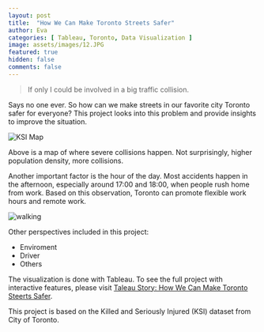 ```yaml
---
layout: post
title:  "How We Can Make Toronto Streets Safer"
author: Eva
categories: [ Tableau, Toronto, Data Visualization ]
image: assets/images/12.JPG
featured: true
hidden: false
comments: false
---
```

> If only I could be involved in a big traffic collision.


Says no one ever. So how can we make streets in our favorite city Toronto safer for everyone? This project looks into this problem and provide insights to improve the situation.

![KSI Map](https://user-images.githubusercontent.com/46429585/63954222-56765e00-cab5-11e9-8a05-8b786e60a1f5.JPG)

Above is a map of where severe collisions happen. Not surprisingly, higher population density, more collisions.

Another important factor is the hour of the day. Most accidents happen in the afternoon, especially around 17:00 and 18:00, when people rush home from work. Based on this observation, Toronto can promote flexible work hours and remote work. 

![walking]({{site.baseurl}}/assets/images/hour.png)

Other perspectives included in this project:
* Enviroment
* Driver
* Others


The visualization is done with Tableau. To see the full project with interactive features, please visit <a target="_blank" href="https://public.tableau.com/views/Toronto_15652984395730/HowWeCanMakeTorontoStreetsSafer?:display_count=y&:origin=viz_share_link">Taleau Story: How We Can Make Toronto Steerts Safer</a>.


This project is based on the Killed and Seriously Injured (KSI) dataset from City of Toronto.